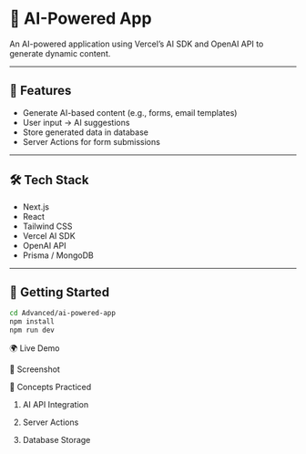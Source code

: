 # 🤖 AI-Powered App

An AI-powered application using Vercel’s AI SDK and OpenAI API to generate dynamic content.

---

## 📖 Features

- Generate AI-based content (e.g., forms, email templates)
- User input → AI suggestions
- Store generated data in database
- Server Actions for form submissions

---

## 🛠️ Tech Stack

- Next.js
- React
- Tailwind CSS
- Vercel AI SDK
- OpenAI API
- Prisma / MongoDB

---

## 🚀 Getting Started

```bash
cd Advanced/ai-powered-app
npm install
npm run dev
```

🌍 Live Demo

📸 Screenshot

🎯 Concepts Practiced

1. AI API Integration

2. Server Actions

3. Database Storage
